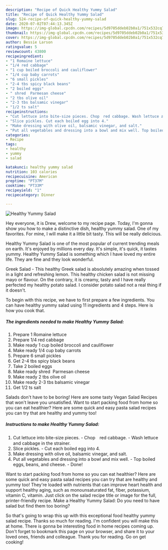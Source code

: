 ```yaml
---
description: "Recipe of Quick Healthy Yummy Salad"
title: "Recipe of Quick Healthy Yummy Salad"
slug: 524-recipe-of-quick-healthy-yummy-salad
date: 2020-07-02T07:44:13.345Z
image: https://img-global.cpcdn.com/recipes/5d9705ddeb02b0a1/751x532cq70/healthy-yummy-salad-recipe-main-photo.jpg
thumbnail: https://img-global.cpcdn.com/recipes/5d9705ddeb02b0a1/751x532cq70/healthy-yummy-salad-recipe-main-photo.jpg
cover: https://img-global.cpcdn.com/recipes/5d9705ddeb02b0a1/751x532cq70/healthy-yummy-salad-recipe-main-photo.jpg
author: Bessie Larson
ratingvalue: 5
reviewcount: 43800
recipeingredient:
- "1 Romaine lettuce"
- "1/4 red cabbage"
- "1 cup boiled broccoli and cauliflower"
- "1/4 cup baby carrots"
- "6 small pickles"
- "2-4 tbs spicy black beans"
- "2 boiled eggs"
- " shred  Parmesan cheese"
- "2 tbs olive oil"
- "2-3 tbs balsamic vinegar"
- "1/2 ts salt"
recipeinstructions:
- "Cut lettuce into bite-size pieces. Chop　red cabbage. Wash lettuce and cabbage in the strainer."
- "Slice pickles. Cut each boiled egg into 4."
- "Make dressing with olive oil, balsamic vinegar, and salt."
- "Put all vegetables and dressing into a bowl and mix well. Top boiled eggs, beans, and cheese. Done!"
categories:
- Recipe
tags:
- healthy
- yummy
- salad

katakunci: healthy yummy salad 
nutrition: 103 calories
recipecuisine: American
preptime: "PT37M"
cooktime: "PT33M"
recipeyield: "1"
recipecategory: Dinner

---
```



![Healthy Yummy Salad](https://img-global.cpcdn.com/recipes/5d9705ddeb02b0a1/751x532cq70/healthy-yummy-salad-recipe-main-photo.jpg)

Hey everyone, it is Drew, welcome to my recipe page. Today, I'm gonna show you how to make a distinctive dish, healthy yummy salad. One of my favorites. For mine, I will make it a little bit tasty. This will be really delicious.

Healthy Yummy Salad is one of the most popular of current trending meals on earth. It's enjoyed by millions every day. It's simple, it's quick, it tastes yummy. Healthy Yummy Salad is something which I have loved my entire life. They are fine and they look wonderful.

Greek Salad - This healthy Greek salad is absolutely amazing when tossed in a light and refreshing lemon. This healthy chicken salad is not missing mayo or flavour. On the contrary, it is creamy, tasty and I have really perfected my healthy potato salad. I consider potato salad not a real thing if it doesn&#39;t.


To begin with this recipe, we have to first prepare a few ingredients. You can have healthy yummy salad using 11 ingredients and 4 steps. Here is how you cook that.

<!--inarticleads1-->

##### The ingredients needed to make Healthy Yummy Salad:

1. Prepare 1 Romaine lettuce
1. Prepare 1/4 red cabbage
1. Make ready 1 cup boiled broccoli and cauliflower
1. Make ready 1/4 cup baby carrots
1. Prepare 6 small pickles
1. Get 2-4 tbs spicy black beans
1. Take 2 boiled eggs
1. Make ready  shred  Parmesan cheese
1. Make ready 2 tbs olive oil
1. Make ready 2-3 tbs balsamic vinegar
1. Get 1/2 ts salt


Salads don&#39;t have to be boring! Here are some tasty Vegan Salad Recipes that won&#39;t leave you unsatisfied. Want to start packing food from home so you can eat healthier? Here are some quick and easy pasta salad recipes you can try that are healthy and yummy too! 

<!--inarticleads2-->

##### Instructions to make Healthy Yummy Salad:

1. Cut lettuce into bite-size pieces. - Chop　red cabbage. - Wash lettuce and cabbage in the strainer.
1. Slice pickles. - Cut each boiled egg into 4.
1. Make dressing with olive oil, balsamic vinegar, and salt.
1. Put all vegetables and dressing into a bowl and mix well. - Top boiled eggs, beans, and cheese. - Done!


Want to start packing food from home so you can eat healthier? Here are some quick and easy pasta salad recipes you can try that are healthy and yummy too! They&#39;re loaded with nutrients that can improve heart health and support healthy aging, such as monounsaturated fat, fiber, potassium, vitamin C, vitamin. Just click on the salad recipe title or image for the full, printer-friendly recipe. Make a Healthy Yummy Salad: Do you need to have salad but find them too boring? 

So that's going to wrap this up with this exceptional food healthy yummy salad recipe. Thanks so much for reading. I'm confident you will make this at home. There is gonna be interesting food in home recipes coming up. Don't forget to bookmark this page on your browser, and share it to your loved ones, friends and colleague. Thank you for reading. Go on get cooking!
